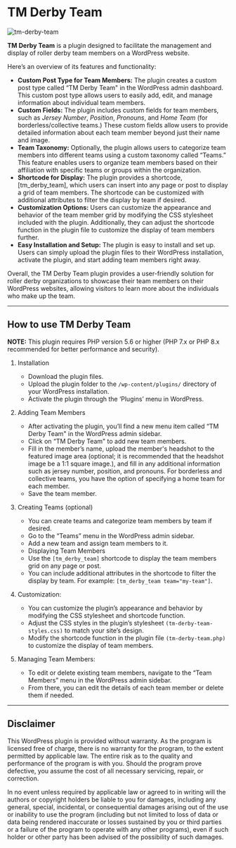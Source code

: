 # TM Derby Team

![tm-derby-team](https://github.com/heliogoodbye/TM-Derby-Team/assets/105381685/35ceb310-508e-4f64-97d7-b5fc3865d085)

**TM Derby Team** is a plugin designed to facilitate the management and display of roller derby team members on a WordPress website. 

Here’s an overview of its features and functionality:

- **Custom Post Type for Team Members:** The plugin creates a custom post type called “TM Derby Team" in the WordPress admin dashboard. This custom post type allows users to easily add, edit, and manage information about individual team members.
- **Custom Fields:** The plugin includes custom fields for team members, such as *Jersey Number*, *Position*, *Pronouns*, and *Home Team* (for borderless/collective teams.) These custom fields allow users to provide detailed information about each team member beyond just their name and image.
- **Team Taxonomy:** Optionally, the plugin allows users to categorize team members into different teams using a custom taxonomy called “Teams.” This feature enables users to organize team members based on their affiliation with specific teams or groups within the organization.
- **Shortcode for Display:** The plugin provides a shortcode, [tm_derby_team], which users can insert into any page or post to display a grid of team members. The shortcode can be customized with additional attributes to filter the display by team if desired.
- **Customization Options:** Users can customize the appearance and behavior of the team member grid by modifying the CSS stylesheet included with the plugin. Additionally, they can adjust the shortcode function in the plugin file to customize the display of team members further.
- **Easy Installation and Setup:** The plugin is easy to install and set up. Users can simply upload the plugin files to their WordPress installation, activate the plugin, and start adding team members right away.

Overall, the TM Derby Team plugin provides a user-friendly solution for roller derby organizations to showcase their team members on their WordPress websites, allowing visitors to learn more about the individuals who make up the team.

---
## How to use TM Derby Team

**NOTE:** This plugin requires PHP version 5.6 or higher (PHP 7.x or PHP 8.x recommended for better performance and security).

1. Installation
    - Download the plugin files.
    - Upload the plugin folder to the `/wp-content/plugins/` directory of your WordPress installation.
    - Activate the plugin through the ‘Plugins’ menu in WordPress.
      
2. Adding Team Members
    - After activating the plugin, you’ll find a new menu item called “TM Derby Team" in the WordPress admin sidebar.
    - Click on “TM Derby Team" to add new team members.
    - Fill in the member’s name, upload the member's headshot to the featured image area (optional; it is recommended that the headshot image be a 1:1 square image.), and fill in any additional information such as jersey number, position, and pronouns. For borderless and collective teams, you have the option of specifying a home team for each member. 
    - Save the team member.
3. Creating Teams (optional)
    - You can create teams and categorize team members by team if desired.
    - Go to the “Teams” menu in the WordPress admin sidebar.
    - Add a new team and assign team members to it.
    - Displaying Team Members
    - Use the `[tm_derby_team]` shortcode to display the team members grid on any page or post.
    - You can include additional attributes in the shortcode to filter the display by team. For example: `[tm_derby_team team="my-team"]`.
4. Customization:
    - You can customize the plugin’s appearance and behavior by modifying the CSS stylesheet and shortcode function.
    - Adjust the CSS styles in the plugin’s stylesheet `(tm-derby-team-styles.css)` to match your site’s design.
    - Modify the shortcode function in the plugin file `(tm-derby-team.php)` to customize the display of team members.
5. Managing Team Members:
    - To edit or delete existing team members, navigate to the “Team Members” menu in the WordPress admin sidebar.
    - From there, you can edit the details of each team member or delete them if needed.

---

## Disclaimer

This WordPress plugin is provided without warranty. As the program is licensed free of charge, there is no warranty for the program, to the extent permitted by applicable law. The entire risk as to the quality and performance of the program is with you. Should the program prove defective, you assume the cost of all necessary servicing, repair, or correction.

In no event unless required by applicable law or agreed to in writing will the authors or copyright holders be liable to you for damages, including any general, special, incidental, or consequential damages arising out of the use or inability to use the program (including but not limited to loss of data or data being rendered inaccurate or losses sustained by you or third parties or a failure of the program to operate with any other programs), even if such holder or other party has been advised of the possibility of such damages.
